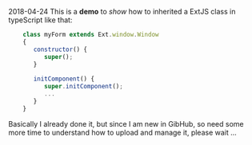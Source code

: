 2018-04-24
This is a **demo** to *show* how to inherited a ExtJS class in typeScript like that:

```javascript
    class myForm extends Ext.window.Window 
    {
       constructor() {
          super();
       }
    
       initComponent() {
          super.initComponent();
          ...
       }
    }
```
  
Basically I already done it, but since I am new in GibHub, so need some more time
to understand how to upload and manage it, please wait ...
